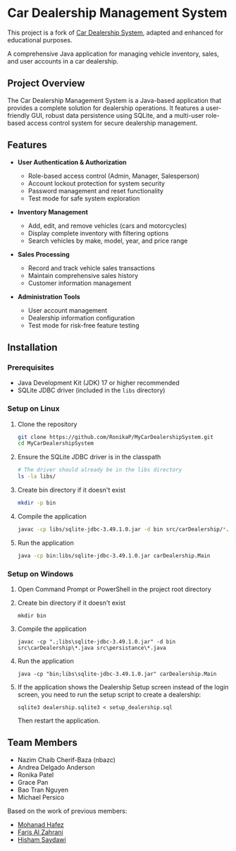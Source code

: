 # Car Dealership Management System

This project is a fork of [Car Dealership System](https://github.com/mohanad-hafez/car-dealership-system.git), adapted and enhanced for educational purposes.

A comprehensive Java application for managing vehicle inventory, sales, and user accounts in a car dealership.

## Project Overview

The Car Dealership Management System is a Java-based application that provides a complete solution for dealership operations. It features a user-friendly GUI, robust data persistence using SQLite, and a multi-user role-based access control system for secure dealership management.

## Features

- **User Authentication & Authorization**
  - Role-based access control (Admin, Manager, Salesperson)
  - Account lockout protection for system security
  - Password management and reset functionality
  - Test mode for safe system exploration
  
- **Inventory Management**
  - Add, edit, and remove vehicles (cars and motorcycles)
  - Display complete inventory with filtering options
  - Search vehicles by make, model, year, and price range
  
- **Sales Processing**
  - Record and track vehicle sales transactions
  - Maintain comprehensive sales history
  - Customer information management
  
- **Administration Tools**
  - User account management
  - Dealership information configuration
  - Test mode for risk-free feature testing

## Installation

### Prerequisites
- Java Development Kit (JDK) 17 or higher recommended
- SQLite JDBC driver (included in the `libs` directory)

### Setup on Linux
1. Clone the repository
   ```bash
   git clone https://github.com/RonikaP/MyCarDealershipSystem.git
   cd MyCarDealershipSystem
   ```

2. Ensure the SQLite JDBC driver is in the classpath
   ```bash
   # The driver should already be in the libs directory
   ls -la libs/
   ```

3. Create bin directory if it doesn't exist
   ```bash
   mkdir -p bin
   ```

4. Compile the application
   ```bash
   javac -cp libs/sqlite-jdbc-3.49.1.0.jar -d bin src/carDealership/*.java src/persistance/*.java
   ```

5. Run the application
   ```bash
   java -cp bin:libs/sqlite-jdbc-3.49.1.0.jar carDealership.Main
   ```

### Setup on Windows
1. Open Command Prompt or PowerShell in the project root directory

2. Create bin directory if it doesn't exist
   ```
   mkdir bin
   ```

3. Compile the application
   ```
   javac -cp ".;libs\sqlite-jdbc-3.49.1.0.jar" -d bin src\carDealership\*.java src\persistance\*.java
   ```

4. Run the application
   ```
   java -cp "bin;libs\sqlite-jdbc-3.49.1.0.jar" carDealership.Main
   ```

5. If the application shows the Dealership Setup screen instead of the login screen,
   you need to run the setup script to create a dealership:
   ```
   sqlite3 dealership.sqlite3 < setup_dealership.sql
   ```
   Then restart the application.

## Team Members

- Nazim Chaib Cherif-Baza (nbazc)
- Andrea Delgado Anderson
- Ronika Patel
- Grace Pan
- Bao Tran Nguyen
- Michael Persico

Based on the work of previous members:

- [Mohanad Hafez](https://github.com/mohanad-hafez)
- [Faris Al Zahrani](https://github.com/nxrzs)
- [Hisham Saydawi](https://github.com/xAGS1)
